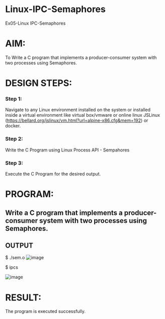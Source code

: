 # Linux-IPC-Semaphores
Ex05-Linux IPC-Semaphores

# AIM:
To Write a C program that implements a producer-consumer system with two processes using Semaphores.

# DESIGN STEPS:

### Step 1:

Navigate to any Linux environment installed on the system or installed inside a virtual environment like virtual box/vmware or online linux JSLinux (https://bellard.org/jslinux/vm.html?url=alpine-x86.cfg&mem=192) or docker.

### Step 2:

Write the C Program using Linux Process API - Sempahores

### Step 3:

Execute the C Program for the desired output. 

# PROGRAM:

## Write a C program that implements a producer-consumer system with two processes using Semaphores.




## OUTPUT
$ ./sem.o 
![image](https://github.com/user-attachments/assets/893092e7-f0ac-413b-894e-d11cd86605ed)


$ ipcs

![image](https://github.com/user-attachments/assets/2f843359-8b5b-4623-9f96-04de8c8588f7)




# RESULT:
The program is executed successfully.
